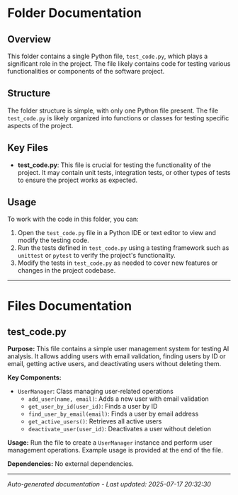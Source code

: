 # Folder Documentation

## Overview
This folder contains a single Python file, `test_code.py`, which plays a significant role in the project. The file likely contains code for testing various functionalities or components of the software project.

## Structure
The folder structure is simple, with only one Python file present. The file `test_code.py` is likely organized into functions or classes for testing specific aspects of the project.

## Key Files
- **test_code.py**: This file is crucial for testing the functionality of the project. It may contain unit tests, integration tests, or other types of tests to ensure the project works as expected.

## Usage
To work with the code in this folder, you can:
1. Open the `test_code.py` file in a Python IDE or text editor to view and modify the testing code.
2. Run the tests defined in `test_code.py` using a testing framework such as `unittest` or `pytest` to verify the project's functionality.
3. Modify the tests in `test_code.py` as needed to cover new features or changes in the project codebase.

---

# Files Documentation

## test_code.py

**Purpose:** This file contains a simple user management system for testing AI analysis. It allows adding users with email validation, finding users by ID or email, getting active users, and deactivating users without deleting them.

**Key Components:**
- `UserManager`: Class managing user-related operations
  - `add_user(name, email)`: Adds a new user with email validation
  - `get_user_by_id(user_id)`: Finds a user by ID
  - `find_user_by_email(email)`: Finds a user by email address
  - `get_active_users()`: Retrieves all active users
  - `deactivate_user(user_id)`: Deactivates a user without deletion

**Usage:** Run the file to create a `UserManager` instance and perform user management operations. Example usage is provided at the end of the file.

**Dependencies:** No external dependencies.

---
*Auto-generated documentation - Last updated: 2025-07-17 20:32:30*
